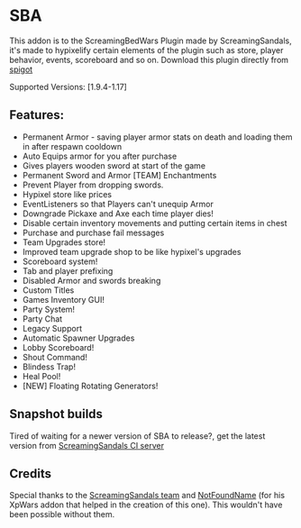 # SBA 

This addon is to the ScreamingBedWars Plugin made by ScreamingSandals, it's made to hypixelify certain elements of the plugin such as store,
player behavior, events, scoreboard and so on. Download this plugin directly from [spigot](https://www.spigotmc.org/resources/screaming-bedwars-extension-1-15-2.79505/)

Supported Versions: [1.9.4-1.17]

## Features:

- Permanent Armor - saving player armor stats on death and loading them in after respawn cooldown
- Auto Equips armor for you after purchase
- Gives players wooden sword at start of the game
- Permanent Sword and Armor [TEAM] Enchantments
- Prevent Player from dropping swords.
- Hypixel store like prices
- EventListeners so that Players can't unequip Armor
- Downgrade Pickaxe and Axe each time player dies!
- Disable certain inventory movements and putting certain items in chest
- Purchase and purchase fail messages
- Team Upgrades store!
- Improved team upgrade shop to be like hypixel's upgrades
- Scoreboard system!
- Tab and player prefixing
- Disabled Armor and swords breaking
- Custom Titles
- Games Inventory GUI!
- Party System!
- Party Chat
- Legacy Support
- Automatic Spawner Upgrades
- Lobby Scoreboard!
- Shout Command!
- Blindess Trap!
- Heal Pool!
- [NEW] Floating Rotating Generators!


## Snapshot builds
Tired of waiting for a newer version of SBA to release?, get the latest version from [ScreamingSandals CI server](https://ci.screamingsandals.org/job/SBA/)

## Credits
Special thanks to the [ScreamingSandals team](https://github.com/ScreamingSandals) and [NotFoundName](https://github.com/notfoundname) (for his XpWars addon that helped in the creation of this one). This wouldn't have been possible without them.
